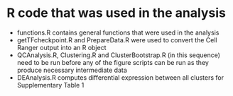 # R code that was used in the analysis

- functions.R contains general functions that were used in the analysis
- getTFcheckpoint.R and PrepareData.R were used to convert the Cell Ranger output into an R object
- QCAnalysis.R, Clustering.R and ClusterBootstrap.R (in this sequence) need to be run before any of the figure scripts can be run as they produce necessary intermediate data
- DEAnalysis.R computes differential expression between all clusters for Supplementary Table 1
